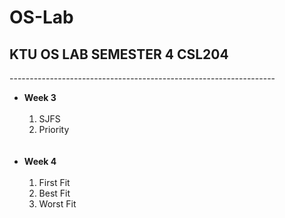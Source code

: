 # OS-Lab
<h2><b>KTU OS LAB SEMESTER 4 CSL204</b></h2>
<p>------------------------------------------------------------------</p>

<ul>
  <li height="20px"><b>Week 3 </b><br></br>
    <ol>
      <li>SJFS</li>
      <li>Priority</li>
    </ol>
  </li>
  <br></br>
   <li height="20px"><b>Week 4 </b><br></br>
    <ol>
      <li>First Fit</li>
      <li>Best Fit</li>
      <li>Worst Fit</li>
    </ol>
  </li>
  
  
  
  
  </ul>

